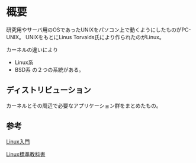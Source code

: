 # 概要
研究用やサーバ用のOSであったUNIXをパソコン上で動くようにしたものがPC-UNIX。
UNIXをもとにLinus Torvalds氏により作られたのがLinux。

カーネルの違いにより
- Linux系
- BSD系
の２つの系統がある。

## ディストリビューション
カーネルとその周辺で必要なアプリケーション群をまとめたもの。

## 参考
[Linux入門](http://cai.cs.shinshu-u.ac.jp/sugsi/Lecture/linux/h_top.html)

[Linux標準教科書](https://linuc.org/textbooks/linux/)

